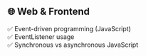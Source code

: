 ## 🌐 Web & Frontend

✅ Event-driven programming (JavaScript)  
✅ EventListener usage  
✅ Synchronous vs asynchronous JavaScript